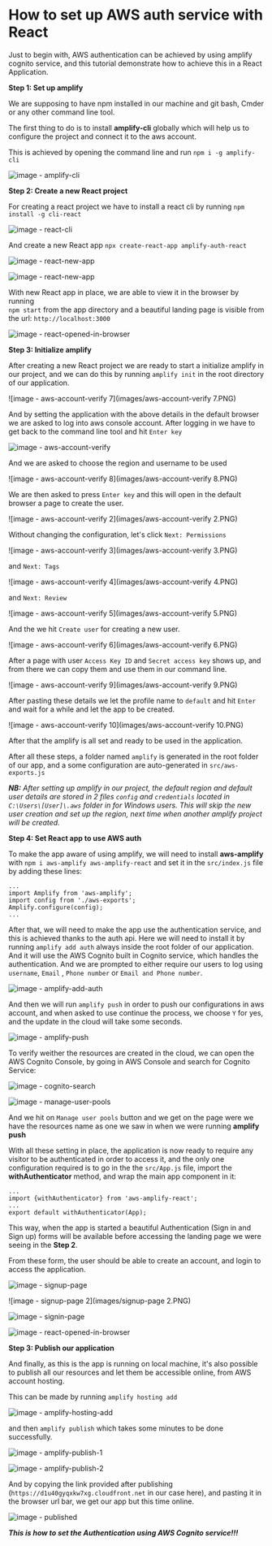 
# How to set up AWS auth service with React  
Just to begin with, AWS authentication can be achieved by using amplify cognito service, and this tutorial demonstrate how to achieve this in a React Application.  
  
**Step 1: Set up amplify**  
  
We are supposing to have npm installed in our machine and git bash, Cmder or any other command line tool.  
  
The first thing to do is to install **amplify-cli** globally which will help us to configure the project and connect it to the aws account.  
  
This is achieved by opening the command line and run `npm i -g amplify-cli`  
  
![image - amplify-cli](images/amplify-cli.PNG)  
  
**Step 2: Create a new React project**  
  
For creating a react project we have to install a react cli by running `npm install -g cli-react`  
  
![image - react-cli](images/react-cli.PNG)  
  
And create a new React app `npx create-react-app amplify-auth-react`  
  
![image - react-new-app](images/react-new-app-1.PNG)  
  
![image - react-new-app](images/react-new-app-2.PNG)  
  
With new React app in place, we are able to view it in the browser by running   
`npm start` from the app directory and a beautiful landing page is visible from the url: `http://localhost:3000`  
  
![image - react-opened-in-browser](images/react-opened-in-browser.PNG)  
  
**Step 3: Initialize amplify**  
  
After creating a new React project we are ready to start a initialize amplify in our project, and we can do this by running `amplify init` in the root directory of our application.  
  
![image - aws-account-verify 7](images/aws-account-verify 7.PNG)  

And by setting the application with the above details in the default browser we are asked to log into aws console account. After logging in we have to get back to the command line tool and hit `Enter key`
  
![image - aws-account-verify](images/aws-account-verify.PNG)  

And we are asked to choose the region and username to be used
  
![image - aws-account-verify 8](images/aws-account-verify 8.PNG)  

We are then asked to press `Enter key` and this will open in  the default browser a page to create the user.
  
![image - aws-account-verify 2](images/aws-account-verify 2.PNG)  

Without changing the configuration, let's click `Next: Permissions`
  
![image - aws-account-verify 3](images/aws-account-verify 3.PNG)  

and  `Next: Tags`
  
![image - aws-account-verify 4](images/aws-account-verify 4.PNG)  

and  `Next: Review`
  
![image - aws-account-verify 5](images/aws-account-verify 5.PNG)  

And the we hit `Create user` for creating a new user.
  
![image - aws-account-verify 6](images/aws-account-verify 6.PNG)  

After a page with user `Access Key ID` and `Secret access key` shows up, and from there we can copy them and use them in our command line.
  
![image - aws-account-verify 9](images/aws-account-verify 9.PNG)  

After pasting these details we let the profile name to `default` and hit `Enter` and wait for a while and let the app to be created.
  
![image - aws-account-verify 10](images/aws-account-verify 10.PNG)

After that the amplify is all set and ready to be used in the application.

After all these steps, a folder named `amplify` is generated in the root folder of our app, and a some configuration are auto-generated in `src/aws-exports.js`

***NB:** After setting up amplify in our project, the default region and default user details are stored in 2 files `config` and `credentials` located in `C:\Users\[User]\.aws` folder in for Windows users. This will skip the new user creation and set up the region, next time when another amplify project will be created.*

**Step 4: Set React app to use AWS auth**  

To make the app aware of using amplify, we will need to install **aws-amplify**  with `npm i aws-amplify aws-amplify-react`  and set it in the `src/index.js` file by adding these lines:

    ...
    import Amplify from 'aws-amplify';  
	import config from './aws-exports';  
	Amplify.configure(config);
    ...

After that, we will need to make the app use the authentication service, and this is achieved thanks to the auth api. Here we will need to install it by running `amplify add auth` always inside the root folder of our application. And it will use the AWS Cognito built in Cognito service, which handles the authentication. And we are prompted to either require our users to log using `username`, `Email` , `Phone number` or `Email and Phone number`.

![image - amplify-add-auth](images/amplify-add-auth.PNG)

And then we will run `amplify push` in order to push our configurations in aws account, and when asked to use continue the process, we choose `Y` for yes, and the update in the cloud will take some seconds.

![image - amplify-push](images/amplify-push.PNG)

To verify weither the resources are created in the cloud, we can open the AWS Cognito Console, by going in AWS Console and search for Cognito Service: 

![image - cognito-search](images/cognito-search.PNG)

![image - manage-user-pools](images/manage-user-pools.PNG)

And we hit on `Manage user pools` button and we get on the page were we have the resources name as one we saw in when we were running **amplify push**

With all these setting in place, the application is now ready to require any visitor to be authenticated in order to access it, and the only one configuration required is to go in the the `src/App.js` file, import the **withAuthenticator** method, and wrap the main app component in it:

    ...
    import {withAuthenticator} from 'aws-amplify-react';
    ...
    export default withAuthenticator(App);

This way, when the app is started a beautiful Authentication (Sign in and Sign up) forms will be available before accessing the landing page we were seeing in the **Step 2**.

From these form, the user should be able to create an account, and login to access the application.

![image - signup-page](images/signup-page.PNG)

![image - signup-page 2](images/signup-page 2.PNG)

![image - signin-page](images/signin-page.PNG)

![image - react-opened-in-browser](images/react-opened-in-browser.PNG)

**Step 3: Publish our application**  

And finally,  as this is the app is running on local machine, it's also possible to publish all our resources and let them be accessible online, from AWS account hosting.

This can be made by running `amplify hosting add`

![image - amplify-hosting-add](images/amplify-hosting-add.PNG)

 and then `amplify publish` which takes some minutes to be done successfully.

![image - amplify-publish-1](images/amplify-publish-1.PNG)

![image - amplify-publish-2](images/amplify-publish-2.PNG)

And by copying the link provided after publishing (`https://d1u40gyqxkw7xg.cloudfront.net` in our case here), and pasting it in the browser url bar, we get our app but this time online.

![image - published](images/published.PNG)

***This is how to set the Authentication using AWS Cognito service!!!***
